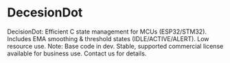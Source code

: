 # DecesionDot
DecisionDot: Efficient C state management for MCUs (ESP32/STM32). Includes EMA smoothing &amp; threshold states (IDLE/ACTIVE/ALERT). Low resource use. Note: Base code in dev. Stable, supported commercial license available for business use. Contact us for details. 
